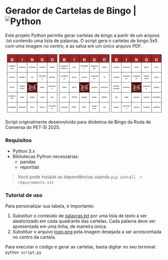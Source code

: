 # Gerador de Cartelas de Bingo | ![Python](https://img.shields.io/badge/python-3670A0?style=for-the-badge&logo=python&logoColor=ffdd54)

Este projeto Python permite gerar cartelas de bingo a partir de um arquivo .txt contendo uma lista de palavras. O script gera n cartelas de bingo 5x5 com uma imagem no centro, e as salva em um único arquivo PDF.

![Exemplo de imagem gerada](conteudo/thumbnail.png)

Script originalmente desenvolvido para dinâmica de Bingo da Roda de Conversa do PET-SI 2025.

### Requisitos
- Python 3.x
- Bibliotecas Python necessárias:
    - pandas
    - reportlab

> Você pode instalar as dependências usando
 `pip install -r requirements.txt`

### Tutorial de uso

Para personalizar sua tabela, é importante:
1. Substituir o conteúdo de [palavras.txt](conteudo/palavras.txt) por uma lista de texto a ser aleatorizado em cada quadrante das cartelas. Cada palavra deve ser apresentada em uma linha, de maneira única.
2. Substituir o arquivo [logo.png](conteudo/logo.png) pela imagem desejada a ser acrescentada no centro da cartela.

Para executar o código e gerar as cartelas, basta digitar no seu terminal:
`python script.py`

